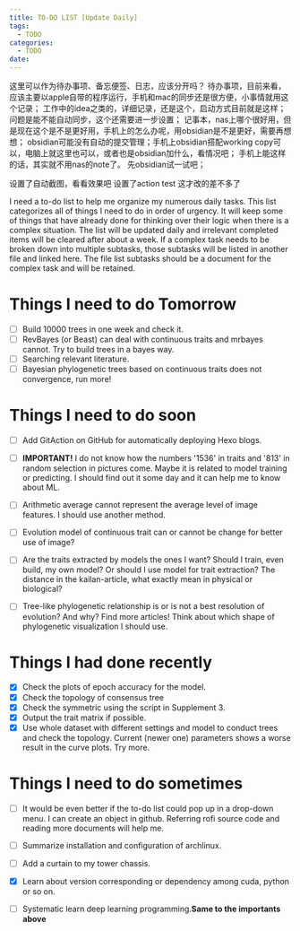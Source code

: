 ```yaml
---
title: TO-DO LIST [Update Daily]
tags:
  - TODO
categories:
  - TODO
date: 
---
```

这里可以作为待办事项、备忘便签、日志，应该分开吗？
待办事项，目前来看，应该主要以apple自带的程序运行，手机和mac的同步还是很方便，小事情就用这个记录；
工作中的idea之类的，详细记录，还是这个，启动方式目前就是这样；
问题是能不能自动同步，这个还需要进一步设置；
记事本，nas上哪个很好用，但是现在这个是不是更好用，手机上的怎么办呢，用obsidian是不是更好，需要再想想；
obsidian可能没有自动的提交管理；手机上obsidian搭配working copy可以，电脑上就这里也可以，或者也是obsidian加什么，看情况吧；
手机上能这样的话，其实就不用nas的note了。
先obsidian试一试吧；

设置了自动截图，看看效果吧
设置了action test 这才改的差不多了



I need a to-do list to help me organize my numerous daily tasks. This list categorizes all of things  I need to do in order of urgency. It will keep some of things that have already done for thinking over their logic when there is a complex situation. The list will be updated daily and irrelevant completed items will be cleared after about a week. If a complex task needs to be broken down into multiple subtasks, those subtasks will be listed in another file and linked here. The file list subtasks should be a document for the complex task and will be retained.

# Things I need to do **Tomorrow**
 - [ ] Build 10000 trees in one week and check it.
 - [ ] RevBayes (or Beast) can deal with continuous traits and mrbayes cannot. Try to build trees in a bayes way.
- [ ] Searching relevant literature.
- [ ] Bayesian phylogenetic trees based on continuous traits does not convergence, run more!

# Things I need to do soon 

- [ ] Add GitAction on GitHub for automatically deploying Hexo blogs.
 - [ ] **IMPORTANT!** I do not know how the numbers '1536' in traits and '813' in random selection in pictures come. Maybe it is related to model training or predicting. I should find out it some day and it can help me to know about ML.  
 - [ ] Arithmetic average cannot represent the average level of image features. I should use another method.
- [ ]  Evolution model of continuous trait can or cannot be change for better use of image?
- [ ] Are the traits extracted by models the ones I want? Should I train, even build, my own model? Or should I use model for trait extraction? The distance in the kailan-article, what exactly mean in physical or biological?
- [ ] Tree-like phylogenetic relationship is or is not a best resolution of evolution? And why? Find more articles! Think about which shape of phylogenetic visualization I should use.



# Things I had done recently 
 - [x] Check the plots of epoch accuracy for the model. 
 - [x] Check the topology of consensus tree 
 - [x] Check the symmetric using the script in Supplement 3.
 - [x] Output the trait matrix if possible.
 - [x] Use whole dataset with different settings and model to conduct trees and check the topology. Current (newer one) parameters shows a worse result in the curve plots. Try more.
# Things I need to do sometimes
- [ ] It would be even better if the to-do list could pop up in a drop-down menu. I can create an object in github. Referring rofi source code and reading more documents will help me.
- [ ] Summarize installation and configuration of archlinux.
- [ ] Add a curtain to my tower chassis.
- [x] Learn about version corresponding or dependency among cuda, python or so on.
- [ ] Systematic learn deep learning programming.**Same to the importants above**

